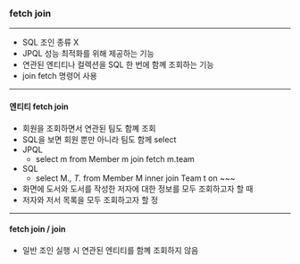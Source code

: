 ### fetch join

---

- SQL 조인 종류 X
- JPQL 성능 최적화를 위해 제공하는 기능
- 연관된 엔티티나 컬렉션을 SQL 한 번에 함꼐 조회하는 기능
- join fetch 명령어 사용

---


#### 엔티티 fetch join
- 회원을 조회하면서 연관된 팀도 함꼐 조회
- SQL을 보면 회원 뿐만 아니라 팀도 함께 select
- JPQL
  - select m from Member m join fetch m.team
- SQL
  - select M.*, T.* from Member M inner join Team t on ~~~
- 화면에 도서와 도서를 작성한 저자에 대한 정보를 모두 조회하고자 할 때
- 저자와 저서 목록을 모두 조회하고자 할 정



----


#### fetch join / join
- 일반 조인 실행 시 연관된 엔티티를 함꼐 조회하지 않음